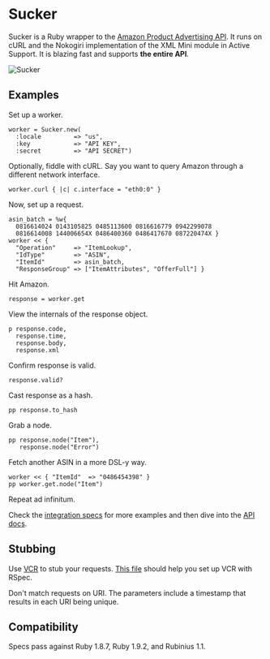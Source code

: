 Sucker
======

Sucker is a Ruby wrapper to the [Amazon Product Advertising API](https://affiliate-program.amazon.co.uk/gp/advertising/api/detail/main.html). It runs on cURL and the Nokogiri implementation of the XML Mini module in Active Support. It is blazing fast and supports __the entire API__.

![Sucker](http://upload.wikimedia.org/wikipedia/commons/thumb/f/f8/FEMA_-_32011_-_FEMA_Joint_Field_Office_%28JFO%29_preparation_in_Ohio.jpg/540px-FEMA_-_32011_-_FEMA_Joint_Field_Office_%28JFO%29_preparation_in_Ohio.jpg)

Examples
--------

Set up a worker.

    worker = Sucker.new(
      :locale         => "us",
      :key            => "API KEY",
      :secret         => "API SECRET")

Optionally, fiddle with cURL. Say you want to query Amazon through a different network interface.

    worker.curl { |c| c.interface = "eth0:0" }

Now, set up a request.

    asin_batch = %w{
      0816614024 0143105825 0485113600 0816616779 0942299078
      0816614008 144006654X 0486400360 0486417670 087220474X }
    worker << {
      "Operation"     => "ItemLookup",
      "IdType"        => "ASIN",
      "ItemId"        => asin_batch,
      "ResponseGroup" => ["ItemAttributes", "OfferFull"] }

Hit Amazon.

    response = worker.get

View the internals of the response object.

    p response.code,
      response.time,
      response.body,
      response.xml

Confirm response is valid.

    response.valid?

Cast response as a hash.

    pp response.to_hash

Grab a node.

    pp response.node("Item"),
       response.node("Error")

Fetch another ASIN in a more DSL-y way.

    worker << { "ItemId"  => "0486454398" }
    pp worker.get.node("Item")

Repeat ad infinitum.

Check the [integration specs](http://github.com/papercavalier/sucker/tree/master/spec/integration/) for more examples and then dive into the [API docs](https://affiliate-program.amazon.co.uk/gp/advertising/api/detail/main.html).

Stubbing
--------

Use [VCR](http://github.com/myronmarston/vcr) to stub your requests. [This file](http://github.com/papercavalier/sucker/blob/master/spec/support/vcr.rb) should help you set up VCR with RSpec.

Don't match requests on URI. The parameters include a timestamp that results in each URI being unique.

Compatibility
-------------

Specs pass against Ruby 1.8.7, Ruby 1.9.2, and Rubinius 1.1.
